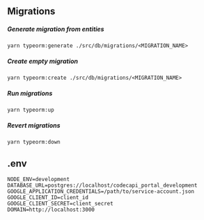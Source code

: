 ## Migrations

##### Generate migration from entities

`yarn typeorm:generate ./src/db/migrations/<MIGRATION_NAME>`

##### Create empty migration

`yarn typeorm:create ./src/db/migrations/<MIGRATION_NAME>`

##### Run migrations

`yarn typeorm:up`

##### Revert migrations

`yarn typeorm:down`

## .env

```
NODE_ENV=development
DATABASE_URL=postgres://localhost/codecapi_portal_development
GOOGLE_APPLICATION_CREDENTIALS=/path/to/service-account.json
GOOGLE_CLIENT_ID=client_id
GOOGLE_CLIENT_SECRET=client_secret
DOMAIN=http://localhost:3000
```
